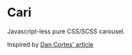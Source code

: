 # Cari

Javascript-less pure CSS/SCSS carousel.

Inspired by [Dan Cortes' article](http://dancort.es/web-design/2015/05/17/how-to-make-carousel-only-html-css-no-javascript.html#target-item-1)